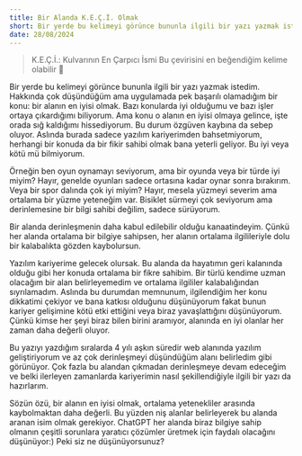 ```yaml
---
title: Bir Alanda K.E.Ç.İ. Olmak
short: Bir yerde bu kelimeyi görünce bununla ilgili bir yazı yazmak istedim. Hakkında çok düşündüğüm ama uygulamada pek başarılı olamadığım bir konu, bir alanın en iyisi olmak. Bazı konularda iyi olduğumu ve bazı işler ortaya çıkardığımı biliyorum. Ama konu o alanın en iyisi olmaya gelince, işte orada sığ kaldığımı hissediyorum. Bu durum özgüven kaybına da sebep oluyor. Aslında burada sadece yazılım kariyerimden bahsetmiyorum, herhangi bir konuda da bir fikir sahibi olmak bana yeterli geliyor. Bu iyi veya kötü mü bilmiyorum.
date: 28/08/2024
---
```


> K.E.Ç.İ.: Kulvarının En Çarpıcı İsmi
> Bu çevirisini en beğendiğim kelime olabilir 🙂

Bir yerde bu kelimeyi görünce bununla ilgili bir yazı yazmak istedim. Hakkında çok düşündüğüm ama uygulamada pek başarılı olamadığım bir konu: bir alanın en iyisi olmak. Bazı konularda iyi olduğumu ve bazı işler ortaya çıkardığımı biliyorum. Ama konu o alanın en iyisi olmaya gelince, işte orada sığ kaldığımı hissediyorum. Bu durum özgüven kaybına da sebep oluyor. Aslında burada sadece yazılım kariyerimden bahsetmiyorum, herhangi bir konuda da bir fikir sahibi olmak bana yeterli geliyor. Bu iyi veya kötü mü bilmiyorum.

Örneğin ben oyun oynamayı seviyorum, ama bir oyunda veya bir türde iyi miyim? Hayır, genelde oyunları sadece ortasına kadar oynar sonra bırakırım. Veya bir spor dalında çok iyi miyim? Hayır, mesela yüzmeyi severim ama ortalama bir yüzme yeteneğim var. Bisiklet sürmeyi çok seviyorum ama derinlemesine bir bilgi sahibi değilim, sadece sürüyorum.

Bir alanda derinleşmenin daha kabul edilebilir olduğu kanaatindeyim. Çünkü her alanda ortalama bir bilgiye sahipsen, her alanın ortalama ilgilileriyle dolu bir kalabalıkta gözden kaybolursun.

Yazılım kariyerime gelecek olursak. Bu alanda da hayatımın geri kalanında olduğu gibi her konuda ortalama bir fikre sahibim. Bir türlü kendime uzman olacağım bir alan belirleyemedim ve ortalama ilgililer kalabalığından sıyrılamadım. Aslında bu durumdan memnunum, ilgilendiğim her konu dikkatimi çekiyor ve bana katkısı olduğunu düşünüyorum fakat bunun kariyer gelişimine kötü etki ettiğini veya biraz yavaşlattığını düşünüyorum. Çünkü kimse her şeyi biraz bilen birini aramıyor, alanında en iyi olanlar her zaman daha değerli oluyor.

Bu yazıyı yazdığım sıralarda 4 yılı aşkın süredir web alanında yazılım geliştiriyorum ve az çok derinleşmeyi düşündüğüm alanı belirledim gibi görünüyor. Çok fazla bu alandan çıkmadan derinleşmeye devam edeceğim ve belki ilerleyen zamanlarda kariyerimin nasıl şekillendiğiyle ilgili bir yazı da hazırlarım.

Sözün özü, bir alanın en iyisi olmak, ortalama yetenekliler arasında kaybolmaktan daha değerli. Bu yüzden niş alanlar belirleyerek bu alanda aranan isim olmak gerekiyor. ChatGPT her alanda biraz bilgiye sahip olmanın çeşitli sorunlara yaratıcı çözümler üretmek için faydalı olacağını düşünüyor:) Peki siz ne düşünüyorsunuz?
